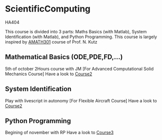 # ScientificComputing
HA404


This course is divided into 3 parts: Maths Basics (with Matlab), System Identification (with Matlab), and Python Programming.
This course is largely inspired by [AMATH301](https://courses.washington.edu/am301/) course of Prof. N. Kutz 


## Mathematical Basics (ODE,PDE,FD,...)
5th of october 2Hours course with JM  [For Advanced Computational Solid Mechanics Course]
Have a look to [Course2](https://github.com/jomorlier/ScientificComputing/blob/master/SystemIdentification/Course1.md)


## System Identification 
Play with livescript in autonomy [For Flexible Aircraft Course]
Have a look to [Course2](https://github.com/jomorlier/ScientificComputing/blob/master/SystemIdentification/Course2.md)

## Python Programming
Begining of november with RP 
Have a look to [Course3](https://github.com/jomorlier/ScientificComputing/blob/master/PythonProgramming/Course3.md)


